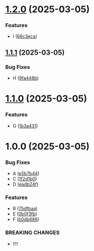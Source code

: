# [1.2.0](https://github.com/simonseyock/test-release/compare/v1.1.1...v1.2.0) (2025-03-05)


### Features

* I ([66c3eca](https://github.com/simonseyock/test-release/commit/66c3eca54f9ed21cbfb4e029c578bbfac3a322f6))

## [1.1.1](https://github.com/simonseyock/test-release/compare/v1.1.0...v1.1.1) (2025-03-05)


### Bug Fixes

* H ([9fa448b](https://github.com/simonseyock/test-release/commit/9fa448b32e065b40a1f7db013c1e8e486091a05c))

# [1.1.0](https://github.com/simonseyock/test-release/compare/v1.0.0...v1.1.0) (2025-03-05)


### Features

* G ([1b3a431](https://github.com/simonseyock/test-release/commit/1b3a4318b2d408fb89ab21eeafc3446d69ed163e))

# 1.0.0 (2025-03-05)


### Bug Fixes

* A ([e5b7b44](https://github.com/simonseyock/test-release/commit/e5b7b446bb74197fb6d40b9c14f357839aee1a67))
* C ([1f2d1b0](https://github.com/simonseyock/test-release/commit/1f2d1b045bdca4cdf4ba74312ab378e07aae2242))
* D ([eadb24f](https://github.com/simonseyock/test-release/commit/eadb24f470b12ff6b0fd760361c4733655aeca62))


### Features

* B ([75dfbaa](https://github.com/simonseyock/test-release/commit/75dfbaab154d88fa43e8694c27b0af5e7abd06ad))
* E ([0b0f3fb](https://github.com/simonseyock/test-release/commit/0b0f3fbcc30773bd4e0c48090b4eda715c7c9298))
* F ([b0db686](https://github.com/simonseyock/test-release/commit/b0db686207d7ab8599656b7ac4b5931c304df8db))


### BREAKING CHANGES

* !!!!
